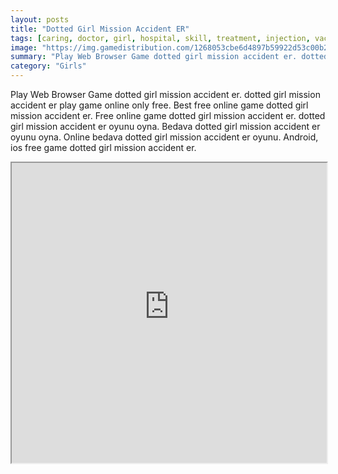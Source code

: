 ```yaml
---
layout: posts
title: "Dotted Girl Mission Accident ER"
tags: [caring, doctor, girl, hospital, skill, treatment, injection, vaccines, dotted, free, online, games, oyna, game, free, games, play, play, games]
image: "https://img.gamedistribution.com/1268053cbe6d4897b59922d53c00b22e.jpg"
summary: "Play Web Browser Game dotted girl mission accident er. dotted girl mission accident er play game online only free. Best free online game dotted girl mission accident er. Free online game dotted girl mission accident er. dotted girl mission accident er oyunu oyna. Bedava dotted girl mission accident er oyunu oyna. Online bedava dotted girl mission accident er oyunu. Android, ios free game dotted girl mission accident er."
category: "Girls"
---
```


Play Web Browser Game dotted girl mission accident er. dotted girl mission accident er play game online only free. Best free online game dotted girl mission accident er. Free online game dotted girl mission accident er. dotted girl mission accident er oyunu oyna. Bedava dotted girl mission accident er oyunu oyna. Online bedava dotted girl mission accident er oyunu. Android, ios free game dotted girl mission accident er.

<iframe width="100%" height="480px;" src="https://html5.gamedistribution.com/1268053cbe6d4897b59922d53c00b22e/"></iframe>